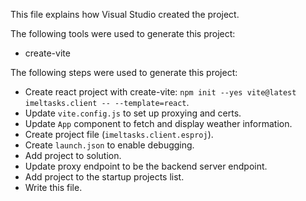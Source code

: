 This file explains how Visual Studio created the project.

The following tools were used to generate this project:
- create-vite

The following steps were used to generate this project:
- Create react project with create-vite: `npm init --yes vite@latest imeltasks.client -- --template=react`.
- Update `vite.config.js` to set up proxying and certs.
- Update `App` component to fetch and display weather information.
- Create project file (`imeltasks.client.esproj`).
- Create `launch.json` to enable debugging.
- Add project to solution.
- Update proxy endpoint to be the backend server endpoint.
- Add project to the startup projects list.
- Write this file.
